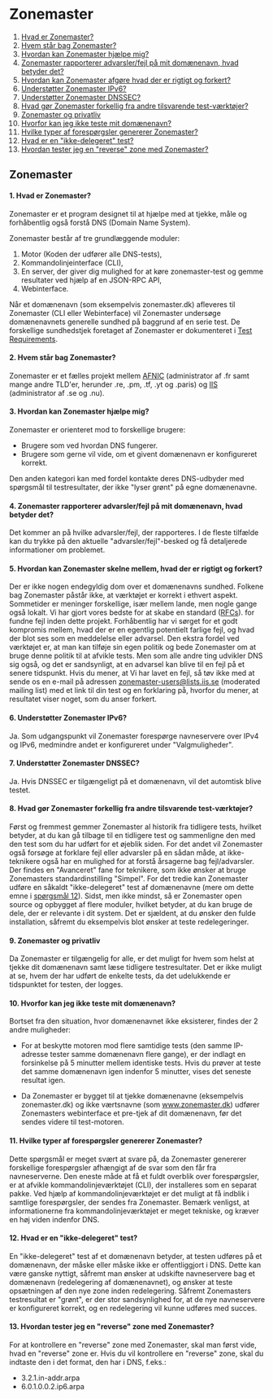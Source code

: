 Zonemaster
==========

1. [Hvad er Zonemaster?](#q1)
2. [Hvem står bag Zonemaster?](#q2)
3. [Hvordan kan Zonemaster hjælpe mig?](#q3)
4. [Zonemaster rapporterer advarsler/fejl på mit domænenavn, hvad betyder det?](#q4)
5. [Hvordan kan Zonemaster afgøre hvad der er rigtigt og forkert?](#q5)
6. [Understøtter Zonemaster IPv6?](#q6)
7. [Understøtter Zonemaster DNSSEC?](#q7) 
8. [Hvad gør Zonemaster forkellig fra andre tilsvarende test-værktøjer?](#q8)
9. [Zonemaster og privatliv](#q9)
10. [Hvorfor kan jeg ikke teste mit domænenavn?](#q10)
11. [Hvilke typer af forespørgsler genererer Zonemaster?](#q11)
12. [Hvad er en "ikke-delegeret" test?](#q12)
13. [Hvordan tester jeg en "reverse" zone med Zonemaster?](#q13)

Zonemaster
----------
#### <span id="q1"></span>1. Hvad er Zonemaster?
Zonemaster er et program designet til at hjælpe med at tjekke, måle
og forhåbentlig også forstå DNS (Domain Name System).

Zonemaster består af tre grundlæggende moduler:

  1. Motor (Koden der udfører alle DNS-tests),
  2. Kommandolinjeinterface (CLI),
  3. En server, der giver dig mulighed for at køre zonemaster-test og 
  gemme resultater ved hjælp af en JSON-RPC API,
  4. Webinterface.

Når et domænenavn (som eksempelvis zonemaster.dk) afleveres til Zonemaster (CLI eller
Webinterface) vil Zonemaster undersøge domænenavnets generelle sundhed på baggrund af
en serie test. De forskellige sundhedstjek foretaget af Zonemaster er dokumenteret i
[Test Requirements].

#### <span id="q2"></span>2. Hvem står bag Zonemaster?
Zonemaster er et fælles projekt mellem [AFNIC] (administrator af .fr samt mange andre TLD'er,
herunder .re, .pm, .tf, .yt og .paris) og [IIS] (administrator af .se og .nu).

#### <span id="q3"></span>3. Hvordan kan Zonemaster hjælpe mig?
Zonemaster er orienteret mod to forskellige brugere:

  - Brugere som ved hvordan DNS fungerer.
  - Brugere som gerne vil vide, om et givent domænenavn er konfigureret korrekt.

Den anden kategori kan med fordel kontakte deres DNS-udbyder med spørgsmål til
testresultater, der ikke "lyser grønt" på egne domænenavne.

#### <span id="q4"></span>4. Zonemaster rapporterer advarsler/fejl på mit domænenavn, hvad betyder det?
Det kommer an på hvilke advarsler/fejl, der rapporteres. I de fleste tilfælde kan
du trykke på den aktuelle "advarsler/fejl"-besked og få detaljerede
informationer om problemet.

#### <span id="q5"></span>5. Hvordan kan Zonemaster skelne mellem, hvad der er rigtigt og forkert?
Der er ikke nogen endegyldig dom over et domænenavns sundhed. Folkene bag Zonemaster påstår ikke,
at værktøjet er korrekt i ethvert aspekt. Sommetider er meninger forskellige, især mellem lande,
men nogle gange også lokalt. Vi har gjort vores bedste for at skabe en standard ([RFCs]).
for fundne fejl inden dette projekt. Forhåbentlig har vi sørget for et godt kompromis mellem,
hvad der er en egentlig potentielt farlige fejl, og hvad der blot ses som en meddelelse eller
advarsel. Den ekstra fordel ved værktøjet er, at man kan tilføje sin egen politik og bede
Zonemaster om at bruge denne politik til at afvikle tests.
Men som alle andre ting udvikler DNS sig også, og det er sandsynligt, at en advarsel kan blive
til en fejl på et senere tidspunkt. Hvis du mener, at Vi har lavet en fejl, så tøv ikke med at
sende os en e-mail på adressen [zonemaster-users@lists.iis.se] (moderated mailing list) med et
link til din test og en forklaring på, hvorfor du mener, at resultatet viser noget,
som du anser forkert.

#### <span id="q6"></span>6. Understøtter Zonemaster IPv6?
Ja. Som udgangspunkt vil Zonemaster forespørge navneservere over IPv4 og IPv6, medmindre andet
er konfigureret under "Valgmuligheder".

#### <span id="q7"></span>7. Understøtter Zonemaster DNSSEC?
Ja. Hvis DNSSEC er tilgængeligt på et domænenavn, vil det automtisk blive testet.

#### <span id="q8"></span>8. Hvad gør Zonemaster forkellig fra andre tilsvarende test-værktøjer?
Først og fremmest gemmer Zonemaster al historik fra tidligere tests, hvilket betyder, at du kan
gå tilbage til en tidligere test og sammenligne den med den test som du har udført for
et øjeblik siden.
For det andet vil Zonemaster også forsøge at forklare fejl eller advarsler på en sådan måde,
at ikke-teknikere også har en mulighed for at forstå årsagerne bag fejl/advarsler.
Der findes en "Avanceret" fane for teknikere, som ikke ønsker at bruge Zonemasters
standardinstilling "Simpel".
For det tredie kan Zonemaster udføre en såkaldt "ikke-delegeret" test af domænenavne
(mere om dette emne i [spørgsmål 12]).
Sidst, men ikke mindst, så er Zonemaster open source og opbygget af flere moduler, hvilket
betyder, at du kan bruge de dele, der er relevante i dit system. Det er sjældent, at du
ønsker den fulde installation, såfremt du eksempelvis blot ønsker at teste redelegeringer.

#### <span id="q9"></span>9. Zonemaster og privatliv
Da Zonemaster er tilgængelig for alle, er det muligt for hvem som helst at tjekke dit
domænenavn samt læse tidligere testresultater. Det er ikke muligt at se, hvem der
har udført de enkelte tests, da det udelukkende er tidspunktet for testen, der logges.

#### <span id="q10"></span>10. Hvorfor kan jeg ikke teste mit domænenavn?
Bortset fra den situation, hvor domænenavnet ikke eksisterer, findes der 2 andre muligheder:

  - For at beskytte motoren mod flere samtidige tests (den samme IP-adresse tester
    samme domænenavn flere gange), er der indlagt en forsinkelse på 5 minutter mellem
    identiske tests. Hvis du prøver at teste det samme domænenavn igen indenfor 5 minutter,
    vises det seneste resultat igen.

  - Da Zonemaster er bygget til at tjekke domænenavne (eksempelvis zonemaster.dk) og ikke
    værtsnavne (som www.zonemaster.dk) udfører Zonemasters webinterface et pre-tjek af dit
    domænenavn, før det sendes videre til test-motoren.

#### <span id="q11"></span>11. Hvilke typer af forespørgsler genererer Zonemaster?
Dette spørgsmål er meget svært at svare på, da Zonemaster genererer forskellige
forespørgsler afhængigt af de svar som den får fra navneserverne. Den eneste måde
at få et fuldt overblik over forespørgsler, er at afvikle kommandolinjeværktøjet
(CLI), der installeres som en separat pakke. Ved hjælp af kommandolinjeværktøjet
er det muligt at få indblik i samtlige forespørgsler, der sendes fra Zonemaster.
Bemærk venligst, at informationerne fra kommandolinjeværktøjet er meget tekniske,
og kræver en høj viden indenfor DNS.

#### <span id="q12"></span>12. Hvad er en "ikke-delegeret" test?
En "ikke-delegeret" test af et domænenavn betyder, at testen udføres på et
domænenavn, der måske eller måske ikke er offentliggjort i DNS. Dette kan være
ganske nyttigt, såfremt man ønsker at udskifte navneservere bag et domænenavn
(redelegering af domænenavnet), og ønsker at teste opsætningen af den nye zone
inden redelegering. Såfremt Zonemasters testresultat er "grønt", er der stor
sandsynlighed for, at de nye navneservere er konfigureret korrekt, og en
redelegering vil kunne udføres med succes.

#### <span id="q13"></span>13. Hvordan tester jeg en "reverse" zone med Zonemaster?
For at kontrollere en "reverse" zone med Zonemaster, skal man først vide,
hvad en "reverse" zone er. Hvis du vil kontrollere en "reverse" zone,
skal du indtaste den i det format, den har i DNS, f.eks.:

  - 3.2.1.in-addr.arpa
  - 6.0.1.0.0.2.ip6.arpa
  
[AFNIC]:                                 https://www.afnic.fr/en/
[Implemented Test Cases document]:       https://github.com/zonemaster/zonemaster/blob/master/docs/specifications/tests/ImplementedTestCases.md
[spørgsmål 12]:                          #q12
[RFCs]:                                  https://www.ietf.org/standards/rfcs/
[Severity Level Definitions document]:   https://github.com/zonemaster/zonemaster/blob/master/docs/specifications/tests/SeverityLevelDefinitions.md
[IIS]:                                   https://internetstiftelsen.se/en/
[Test Requirements]:                     https://github.com/zonemaster/zonemaster/blob/master/docs/requirements/TestRequirements.md
[zonemaster-users@lists.iis.se]:         mailto:zonemaster-users@lists.iis.se
